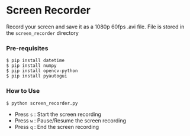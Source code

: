 # Screen Recorder

Record your screen and save it as a 1080p 60fps .avi file. File is stored in the `screen_recorder` directory


### Pre-requisites
```
$ pip install datetime
$ pip install numpy
$ pip install opencv-python
$ pip install pyautogui
```

### How to Use
```
$ python screen_recorder.py
```
- Press `s` : Start the screen recording
- Press `w` : Pause/Resume the screen recording
- Press `q` : End the screen recording
